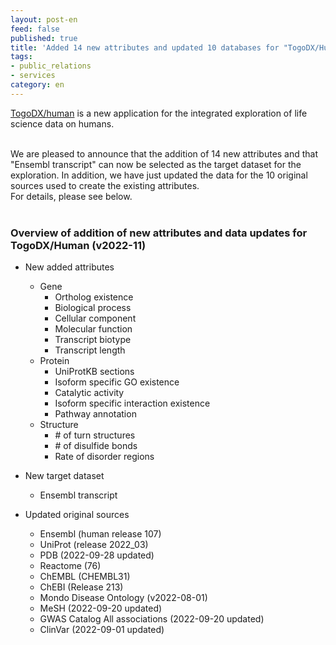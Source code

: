 ```yaml
---
layout: post-en
feed: false
published: true
title: 'Added 14 new attributes and updated 10 databases for "TogoDX/Human"'
tags:
- public_relations
- services
category: en
---
```

[TogoDX/human](https://togodx.dbcls.jp/human/) is a new application for the integrated exploration of life science data on humans.
 
 <br/>
We are pleased to announce that the addition of 14 new attributes and that "Ensembl transcript" can now be selected as the target dataset for the exploration. In addition, we have just updated the data for the 10 original sources used to create the existing attributes.
 <br/>
For details, please see below.
 <br/>
 <br/>

### Overview of addition of new attributes and data updates for TogoDX/Human (v2022-11)
- New added attributes
    - Gene
        - Ortholog existence
        - Biological process
        - Cellular component
        - Molecular function
        - Transcript biotype
        - Transcript length
    - Protein
        - UniProtKB sections
        - Isoform specific GO existence
        - Catalytic activity
        - Isoform specific interaction existence
        - Pathway annotation
    - Structure
        - \# of turn structures
        - \# of disulfide bonds
        - Rate of disorder regions

- New target dataset
    - Ensembl transcript

- Updated original sources
    - Ensembl (human release 107)
    - UniProt (release 2022_03)
    - PDB (2022-09-28 updated) 
    - Reactome (76)
    - ChEMBL (CHEMBL31)
    - ChEBI (Release 213)
    - Mondo Disease Ontology (v2022-08-01)
    - MeSH (2022-09-20 updated)
    - GWAS Catalog All associations (2022-09-20 updated)
    - ClinVar (2022-09-01 updated)

